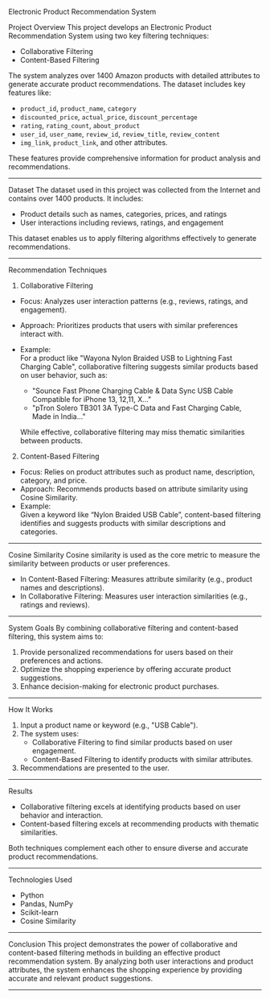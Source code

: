  Electronic Product Recommendation System

 Project Overview
This project develops an Electronic Product Recommendation System using two key filtering techniques:  
- Collaborative Filtering  
- Content-Based Filtering  

The system analyzes over 1400 Amazon products with detailed attributes to generate accurate product recommendations. The dataset includes key features like:
- `product_id`, `product_name`, `category`
- `discounted_price`, `actual_price`, `discount_percentage`
- `rating`, `rating_count`, `about_product`
- `user_id`, `user_name`, `review_id`, `review_title`, `review_content`
- `img_link`, `product_link`, and other attributes.

These features provide comprehensive information for product analysis and recommendations.

---

 Dataset
The dataset used in this project was collected from the Internet and contains over 1400 products. It includes:  
- Product details such as names, categories, prices, and ratings  
- User interactions including reviews, ratings, and engagement  

This dataset enables us to apply filtering algorithms effectively to generate recommendations.

---

 Recommendation Techniques

 1. Collaborative Filtering
- Focus: Analyzes user interaction patterns (e.g., reviews, ratings, and engagement).  
- Approach: Prioritizes products that users with similar preferences interact with.  
- Example:  
  For a product like "Wayona Nylon Braided USB to Lightning Fast Charging Cable", collaborative filtering suggests similar products based on user behavior, such as:  
  - "Sounce Fast Phone Charging Cable & Data Sync USB Cable Compatible for iPhone 13, 12,11, X..."  
  - "pTron Solero TB301 3A Type-C Data and Fast Charging Cable, Made in India..."

   While effective, collaborative filtering may miss thematic similarities between products.

 2. Content-Based Filtering
- Focus: Relies on product attributes such as product name, description, category, and price.  
- Approach: Recommends products based on attribute similarity using Cosine Similarity.  
- Example:  
  Given a keyword like “Nylon Braided USB Cable”, content-based filtering identifies and suggests products with similar descriptions and categories.  

---

 Cosine Similarity
Cosine similarity is used as the core metric to measure the similarity between products or user preferences.  
- In Content-Based Filtering: Measures attribute similarity (e.g., product names and descriptions).  
- In Collaborative Filtering: Measures user interaction similarities (e.g., ratings and reviews).  

---

 System Goals
By combining collaborative filtering and content-based filtering, this system aims to:  
1. Provide personalized recommendations for users based on their preferences and actions.  
2. Optimize the shopping experience by offering accurate product suggestions.  
3. Enhance decision-making for electronic product purchases.  

---

 How It Works
1. Input a product name or keyword (e.g., "USB Cable").  
2. The system uses:  
   - Collaborative Filtering to find similar products based on user engagement.  
   - Content-Based Filtering to identify products with similar attributes.  
3. Recommendations are presented to the user.

---

 Results
- Collaborative filtering excels at identifying products based on user behavior and interaction.  
- Content-based filtering excels at recommending products with thematic similarities.  

Both techniques complement each other to ensure diverse and accurate product recommendations.

---

 Technologies Used
- Python  
- Pandas, NumPy  
- Scikit-learn  
- Cosine Similarity  

---

 Conclusion
This project demonstrates the power of collaborative and content-based filtering methods in building an effective product recommendation system. By analyzing both user interactions and product attributes, the system enhances the shopping experience by providing accurate and relevant product suggestions.

---